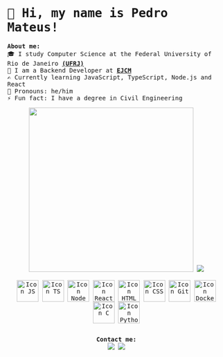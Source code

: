 <samp>
  <h1> 👋 Hi, my name is Pedro Mateus! </h1>

  <b> About me: </b><br>
  🎓 I study Computer Science at the Federal University of Rio de Janeiro <b> [(UFRJ)](https://ufrj.br/en/) </b> <br>
  💼 I am a Backend Developer at <b> [EJCM](https://ejcm.com.br/) </b> <br>
  ✍ Currently learning JavaScript, TypeScript, Node.js and React <br>
  🧑 Pronouns: he/him <br>
  ⚡ Fun fact: I have a degree in Civil Engineering <br>

  <div align="center">
    <img width="380" src="https://github-readme-stats.vercel.app/api?username=ormesino&show_icons=true&theme=tokyonight&hide=issues&count_private=true">
    <img width="auto" src="https://github-readme-stats.vercel.app/api/top-langs/?username=ormesino&layout=compact&theme=tokyonight&hide=c&langs_count=4">
  </div> 
  <br>
  <div align = "center" style="display: inline_block">
    <img align="center" alt="Icon JS" width="50" src="https://cdn.jsdelivr.net/gh/devicons/devicon/icons/javascript/javascript-original.svg" />
    <img align="center" alt="Icon TS" width="50" src="https://cdn.jsdelivr.net/gh/devicons/devicon/icons/typescript/typescript-original.svg" />
    <img align="center" alt="Icon Node" width="50" src="https://cdn.jsdelivr.net/gh/devicons/devicon/icons/nodejs/nodejs-original.svg" />
    <img align="center" alt="Icon React" width="50" src="https://cdn.jsdelivr.net/gh/devicons/devicon/icons/react/react-original.svg" />
    <img align="center" alt="Icon HTML" width="50" src="https://cdn.jsdelivr.net/gh/devicons/devicon/icons/html5/html5-original.svg" />
    <img align="center" alt="Icon CSS" width="50" src="https://cdn.jsdelivr.net/gh/devicons/devicon/icons/css3/css3-original.svg" />
    <img align="center" alt="Icon Git" width="50" src="https://cdn.jsdelivr.net/gh/devicons/devicon/icons/git/git-original.svg" />
    <img align="center" alt="Icon Docker" width="50" src="https://cdn.jsdelivr.net/gh/devicons/devicon/icons/docker/docker-original.svg" />      
    <img align="center" alt="Icon C" width="50" src="https://cdn.jsdelivr.net/gh/devicons/devicon/icons/c/c-original.svg" />
    <img align="center" alt="Icon Python" width="50" src="https://cdn.jsdelivr.net/gh/devicons/devicon/icons/python/python-original.svg" />
  </div> 
  
  
  ##
  
  <div align = "center"> 
    <b> Contact me: </b> <br>
    <a href="https://www.linkedin.com/in/ormesino/" target="_blank"><img src="https://img.shields.io/badge/-LinkedIn-%230077B5?style=for-the-badge&logo=linkedin&logoColor=white" target="_blank"></a> 
    <a href="mailto:pedromateus18@hotmail.com" target="_blank"><img src="https://img.shields.io/badge/Microsoft_Outlook-0078D4?style=for-the-badge&logo=microsoft-outlook&logoColor=white" target="_blank"></a>
  </div>
</samp>
